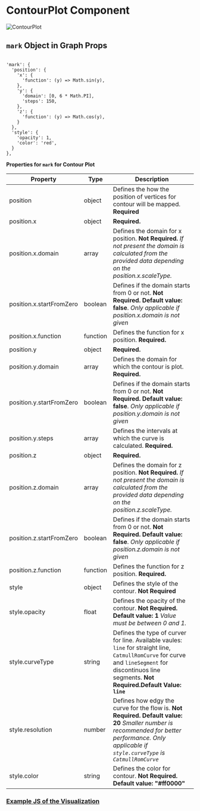 # ContourPlot Component

![ContourPlot](../../imgs/ContourPlot.png)

## `mark` Object in Graph Props

```

'mark': {
  'position': {
    'x': {
      'function': (y) => Math.sin(y),
    },
    'y': {
      'domain': [0, 6 * Math.PI],
      'steps': 150,
    },
    'z': {
      'function': (y) => Math.cos(y),
    }
  },
  'style': {
    'opacity': 1,
    'color': 'red',
  }
},
```

**Properties for `mark` for Contour Plot**

| Property                 | Type     | Description                                                                                                                                                                                           |
| ------------------------ | -------- | ----------------------------------------------------------------------------------------------------------------------------------------------------------------------------------------------------- |
| position                 | object   | Defines the how the position of vertices for contour will be mapped. **Required**                                                                                                                     |
| position.x               | object   | **Required.**                                                                                                                                                                                         |
| position.x.domain        | array    | Defines the domain for x position. **Not Required.** _If not present the domain is calculated from the provided data depending on the position.x.scaleType._                                          |
| position.x.startFromZero | boolean  | Defines if the domain starts from 0 or not. **Not Required. Default value: false**. _Only applicable if position.x.domain is not given_                                                               |
| position.x.function      | function | Defines the function for x position. **Required.**                                                                                                                                                    |
| position.y               | object   | **Required.**                                                                                                                                                                                         |
| position.y.domain        | array    | Defines the domain for which the contour is plot. **Required.**                                                                                                                                       |
| position.y.startFromZero | boolean  | Defines if the domain starts from 0 or not. **Not Required. Default value: false**. _Only applicable if position.y.domain is not given_                                                               |
| position.y.steps         | array    | Defines the intervals at which the curve is calculated. **Required.**                                                                                                                                 |
| position.z               | object   | **Required.**                                                                                                                                                                                         |
| position.z.domain        | array    | Defines the domain for z position. **Not Required.** _If not present the domain is calculated from the provided data depending on the position.z.scaleType._                                          |
| position.z.startFromZero | boolean  | Defines if the domain starts from 0 or not. **Not Required. Default value: false**. _Only applicable if position.z.domain is not given_                                                               |
| position.z.function      | function | Defines the function for z position. **Required.**                                                                                                                                                    |
| style                    | object   | Defines the style of the contour. **Not Required**                                                                                                                                                    |
| style.opacity            | float    | Defines the opacity of the contour. **Not Required. Default value: 1** _Value must be between 0 and 1._                                                                                               |
| style.curveType          | string   | Defines the type of curver for line. Available vaules: `line` for straight line, `CatmullRomCurve` for curve and `lineSegment` for discontinuos line segments. **Not Required.Default Value: `line`** |
| style.resolution         | number   | Defines how edgy the curve for the flow is. **Not Required. Default value: 20** _Smaller number is recommended for better performance. Only applicable if `style.curveType` is `CatmullRomCurve`_     |
| style.color              | string   | Defines the color for contour. **Not Required. Default value: "#ff0000"**                                                                                                                             |

### [Example JS of the Visualization](../../examples/Plots/ContourPlot.js)
